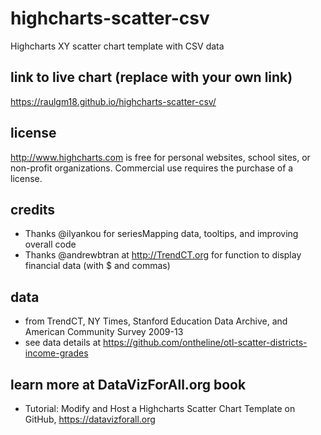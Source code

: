 # highcharts-scatter-csv
Highcharts XY scatter chart template with CSV data

## link to live chart (replace with your own link)
https://raulgm18.github.io/highcharts-scatter-csv/

## license
http://www.highcharts.com is free for personal websites, school sites, or non-profit organizations. Commercial use requires the purchase of a license.

## credits
- Thanks @ilyankou for seriesMapping data, tooltips, and improving overall code
- Thanks @andrewbtran at http://TrendCT.org for function to display financial data (with $ and commas)

## data
- from TrendCT, NY Times, Stanford Education Data Archive, and American Community Survey 2009-13
- see data details at https://github.com/ontheline/otl-scatter-districts-income-grades

## learn more at DataVizForAll.org book
- Tutorial: Modify and Host a Highcharts Scatter Chart Template on GitHub, https://datavizforall.org

